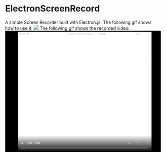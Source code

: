 # ElectronScreenRecord
A simple Screen Recorder built with Electron.js.
The following gif shows how to use it:
![](demoGif.gif)
The following gif shows the recorded video:
![](videoGif.gif)